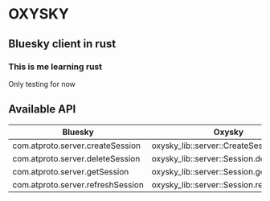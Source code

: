 # OXYSKY

## Bluesky client in rust

### This is me learning rust

Only testing for now

## Available API

| Bluesky                          | Oxysky                             |
| -------------------------------- | ---------------------------------- |
| com.atproto.server.createSession | oxysky_lib::server::CreateSession.send() |
| com.atproto.server.deleteSession | oxysky_lib::server::Session.delete() |
| com.atproto.server.getSession | oxysky_lib::server::Session.get() |
| com.atproto.server.refreshSession | oxysky_lib::server::Session.refresh() |